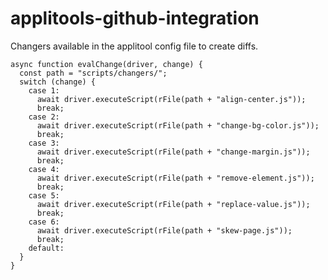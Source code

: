 # applitools-github-integration

Changers available in the applitool config file to create diffs.

    async function evalChange(driver, change) {
      const path = "scripts/changers/";
      switch (change) {
        case 1:
          await driver.executeScript(rFile(path + "align-center.js"));
          break;
        case 2:
          await driver.executeScript(rFile(path + "change-bg-color.js"));
          break;
        case 3:
          await driver.executeScript(rFile(path + "change-margin.js"));
          break;
        case 4:
          await driver.executeScript(rFile(path + "remove-element.js"));
          break;
        case 5:
          await driver.executeScript(rFile(path + "replace-value.js"));
          break;
        case 6:
          await driver.executeScript(rFile(path + "skew-page.js"));
          break;
        default:
      }
    }
